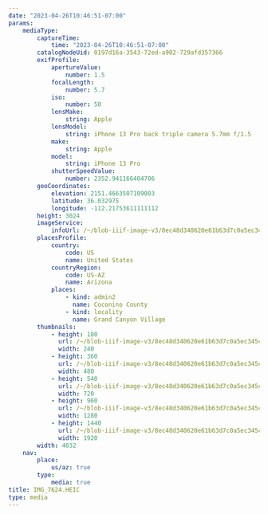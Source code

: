 ```yaml
---
date: "2023-04-26T10:46:51-07:00"
params:
    mediaType:
        captureTime:
            time: "2023-04-26T10:46:51-07:00"
        catalogNodeUid: 0197d16a-3543-72ed-a902-729afd357366
        exifProfile:
            apertureValue:
                number: 1.5
            focalLength:
                number: 5.7
            iso:
                number: 50
            lensMake:
                string: Apple
            lensModel:
                string: iPhone 13 Pro back triple camera 5.7mm f/1.5
            make:
                string: Apple
            model:
                string: iPhone 13 Pro
            shutterSpeedValue:
                number: 2352.941166404706
        geoCoordinates:
            elevation: 2151.4663507109003
            latitude: 36.032975
            longitude: -112.21753611111112
        height: 3024
        imageService:
            infoUrl: /~/blob-iiif-image-v3/8ec48d340620e61b63d7c0a5ec345cc70aa5e4f13a1dc27d6bfc54047f9f16d5/info.json
        placesProfile:
            country:
                code: US
                name: United States
            countryRegion:
                code: US-AZ
                name: Arizona
            places:
                - kind: admin2
                  name: Coconino County
                - kind: locality
                  name: Grand Canyon Village
        thumbnails:
            - height: 180
              url: /~/blob-iiif-image-v3/8ec48d340620e61b63d7c0a5ec345cc70aa5e4f13a1dc27d6bfc54047f9f16d5/full/240%2C180/0/default.jpg
              width: 240
            - height: 360
              url: /~/blob-iiif-image-v3/8ec48d340620e61b63d7c0a5ec345cc70aa5e4f13a1dc27d6bfc54047f9f16d5/full/480%2C360/0/default.jpg
              width: 480
            - height: 540
              url: /~/blob-iiif-image-v3/8ec48d340620e61b63d7c0a5ec345cc70aa5e4f13a1dc27d6bfc54047f9f16d5/full/720%2C540/0/default.jpg
              width: 720
            - height: 960
              url: /~/blob-iiif-image-v3/8ec48d340620e61b63d7c0a5ec345cc70aa5e4f13a1dc27d6bfc54047f9f16d5/full/1280%2C960/0/default.jpg
              width: 1280
            - height: 1440
              url: /~/blob-iiif-image-v3/8ec48d340620e61b63d7c0a5ec345cc70aa5e4f13a1dc27d6bfc54047f9f16d5/full/1920%2C1440/0/default.jpg
              width: 1920
        width: 4032
    nav:
        place:
            us/az: true
        type:
            media: true
title: IMG_7624.HEIC
type: media
---
```

